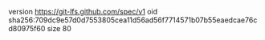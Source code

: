 version https://git-lfs.github.com/spec/v1
oid sha256:709dc9e57d0d7553805cea11d56ad56f7714571b07b55eaedcae76cd80975f60
size 80
